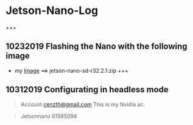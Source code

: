 # Jetson-Nano-Log
+++
## 10232019 Flashing the Nano with the following image 
+ my [Image](https://developer.nvidia.com/embedded/learn/get-started-jetson-nano-devkit#intro) ==> jetson-nano-sd-r32.2.1.zip
+++
## 10312019 Configurating in headless mode
> Account
> cenzth@gmail.com
> This is my Nvidia ac.

> Jetsonnano
> 61585094
